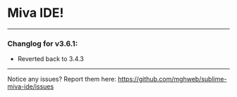 # Miva IDE!

---

### Changlog for v3.6.1:

* Reverted back to 3.4.3

---

Notice any issues? Report them here:
https://github.com/mghweb/sublime-miva-ide/issues